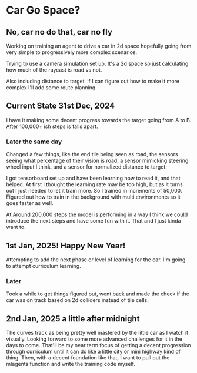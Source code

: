 # Car Go Space?

## No, car no do that, car no fly

Working on training an agent to drive a car in 2d space hopefully going from very simple to progressively more complex scenarios.

Trying to use a camera simulation set up. It's a 2d space so just calculating how much of the raycast is road vs not.

Also including distance to target, if I can figure out how to make it more complex I'll add some route planning.

## Current State 31st Dec, 2024

I have it making some decent progress towards the target going from A to B. After 100,000+ ish steps is falls apart.

### Later the same day

Changed a few things, like the end tile being seen as road, the sensors seeing what percentage of their vision is road, a sensor mimicking steering wheel input I think, and a sensor for normalized distance to target. 

I got tensorboard set up and have been learning how to read it, and that helped. At first I thought the learning rate may be too high, but as it turns out I just needed to let it train more. So I trained in increments of 50,000. Figured out how to train in the background with multi environments so it goes faster as well.

At Around 200,000 steps the model is performing in a way I think we could introduce the next steps and have some fun with it. That and I just kinda want to.

## 1st Jan, 2025! Happy New Year!

Attempting to add the next phase or level of learning for the car. I'm going to attempt curriculum learning.

### Later

Took a while to get things figured out, went back and made the check if the car was on track based on 2d colliders instead of tile cells.

## 2nd Jan, 2025 a little after midnight

The curves track as being pretty well mastered by the little car as I watch it visually. Looking forward to some more advanced challenges for it in the days to come. That'll be my near term focus of getting a decent progression through curriculum until it can do like a little city or mini highway kind of thing. Then, with a decent foundation like that, I want to pull out the mlagents function and write the training code myself.
